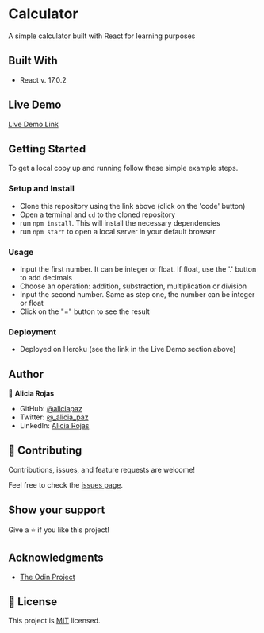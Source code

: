 # Calculator
A simple calculator built with React for learning purposes

## Built With

- React v. 17.0.2

## Live Demo

[Live Demo Link](https://my-awesome-calculator2021.herokuapp.com/)

## Getting Started

To get a local copy up and running follow these simple example steps.

### Setup and Install

- Clone this repository using the link above (click on the 'code' button)
- Open a terminal and `cd` to the cloned repository
- run `npm install`. This will install the necessary dependencies
- run `npm start` to open a local server in your default browser


### Usage

- Input the first number. It can be integer or float. If float, use the '.' button to add decimals
- Choose an operation: addition, substraction, multiplication or division
- Input the second number. Same as step one, the number can be integer or float
- Click on the "=" button to see the result

### Deployment

- Deployed on Heroku (see the link in the Live Demo section above)

## Author

👤 **Alicia Rojas**

- GitHub: [@aliciapaz](https://github.com/aliciapaz)
- Twitter: [@_alicia_paz](https://twitter.com/_alicia_paz)
- LinkedIn: [Alicia Rojas](https://www.linkedin.com/in/aliciapazrojas/)

## 🤝 Contributing

Contributions, issues, and feature requests are welcome!

Feel free to check the [issues page](https://github.com/aliciapaz/calculator/issues).

## Show your support

Give a ⭐️ if you like this project!

## Acknowledgments

- [The Odin Project](https://www.theodinproject.com/paths/full-stack-javascript/courses/javascript)

## 📝 License

This project is [MIT](LICENSE) licensed.
